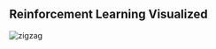 ## Reinforcement Learning Visualized

<img src="{{site.baseurl | prepend: site.url}}blob/gh-pages/gifs/64x64x2x2.gif" alt="zigzag" />
